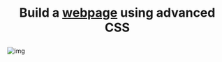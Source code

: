 # <p align=center>Build a [webpage](https://rchrisb.github.io/holbertonschool-web-development/css_advanced/) using advanced CSS </p>
![img](https://epicode.com/wp-content/uploads/2022/08/html-e-css-1.jpg)
